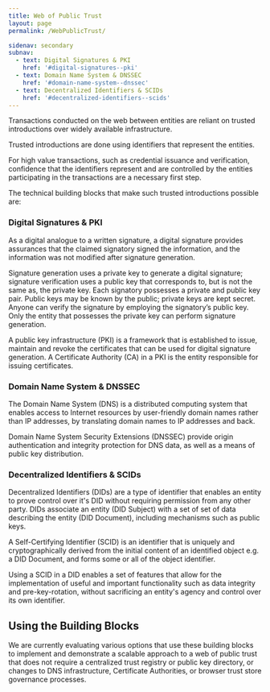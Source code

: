 ```yaml
---
title: Web of Public Trust
layout: page
permalink: /WebPublicTrust/

sidenav: secondary
subnav:
  - text: Digital Signatures & PKI
    href: '#digital-signatures--pki' 
  - text: Domain Name System & DNSSEC
    href: '#domain-name-system--dnssec'
  - text: Decentralized Identifiers & SCIDs
    href: '#decentralized-identifiers--scids'
---
```


Transactions conducted on the web between entities are reliant on trusted introductions over widely available infrastructure. 

Trusted introductions are done using identifiers that represent the entities. 

For high value transactions, such as credential issuance and verification, confidence that the identifiers represent and are controlled by the entities participating in the transactions are a necessary first step. 

The technical building blocks that make such trusted introductions possible are:

### Digital Signatures & PKI

As a digital analogue to a written signature, a digital signature provides assurances that the claimed signatory signed the information, and the information was not modified after signature generation.

Signature generation uses a private key to generate a digital signature; signature verification uses a public key that corresponds to, but is not the same as, the private key. Each signatory possesses a private and public key pair. Public keys may be known by the public; private keys are kept secret. Anyone can verify the signature by employing the signatory’s public key. Only the entity that possesses the private key can perform signature generation.

A public key infrastructure (PKI) is a framework that is established to issue, maintain and revoke the certificates that can be used for digital signature generation. A Certificate Authority (CA) in a PKI is the entity responsible for issuing certificates.

### Domain Name System & DNSSEC

The Domain Name System (DNS) is a distributed computing system that enables access to Internet
resources by user-friendly domain names rather than IP addresses, by translating domain names to IP
addresses and back.

Domain Name System Security Extensions (DNSSEC) provide origin authentication and integrity protection for DNS data, as well as a means of public key distribution.

### Decentralized Identifiers & SCIDs

Decentralized Identifiers (DIDs) are a type of identifier that enables an entity to prove control over it's DID without requiring permission from any other party. DIDs associate an entity (DID Subject) with a set of set of data describing the entity (DID Document), including mechanisms such as public keys.

A Self-Certifying Identifier (SCID) is an identifier that is uniquely and cryptographically derived from the initial content of an identified object e.g. a DID Document, and forms some or all of the object identifier.

Using a SCID in a DID enables a set of features that allow for the implementation of useful and important functionality such as data integrity and pre-key-rotation, without sacrificing an entity's agency and control over its own identifier.      

## Using the Building Blocks

<div class="usa-alert usa-alert--warning usa-alert--slim">
  <div class="usa-alert__body">
    <p class="usa-alert__text">
      We are currently evaluating various options that use these building blocks to implement and demonstrate a scalable approach to a web of public trust that does not require a centralized trust registry or public key directory, or changes to DNS infrastructure, Certificate Authorities, or browser trust store governance processes.
    </p>
  </div>
</div>

